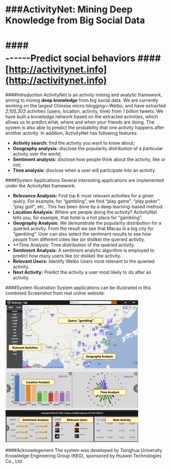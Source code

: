 ###ActivityNet: Mining Deep Knowledge from Big Social Data
===========================
####　　　　　　　　　　　　　　　　　　　------Predict social behaviors
####　　　　　　　　　　　　　　　　　　　　　　　[http://activitynet.info](http://activitynet.info)
===========================
####Introduction
ActivityNet is an activity mining and analytic framework, aiming to mining **deep knowledge** from big social data. We are currently working on the largest Chinese micro-blogging—Weibo, and have extracted *2,105,303* activities (users, location, activity, time) from *1 billion* tweets. We have built a knowledge network based on the extracted activities, which allows us to predict what, where and when your friends are doing. The system is also able to predict the probability that one activity happens after another activity. In addition, ActivityNet has following features: 

* **Activity search:** find the activity you want to know about;
* **Geography analysis:** disclose the popularity distribution of a particular activity over the world;
* **Sentiment analysis:** disclose how people think about the activity, like or not;
* **Time analysis:** disclose when a user will participate into an activity.

####System Applications
Several interesting applications are implemented under the ActivityNet framework:

* **Relevance Analysis:** Find top K most relevant activities for a given query. For example, for “gambling”, we find “play game”, “play poker”, “play golf”, etc.. This has been done by a deep learning-based method.
* **Location Analysis:** Where are people doing the activity? ActivityNet tells you, for example, that hotel is a hot place for “gambling”.
* **Geography Analysis:** We demonstrate the popularity distribution for a queried activity. From the result we see that Macau is a big city for “gambling”. User can also select the sentiment results to see how people from different cities like (or dislike) the queried activity.
* **Time Analysis: Time distribution of the queried activity.
* **Sentiment Analysis:** A sentiment analytic algorithm is employed to predict how many users like (or dislike) the activity.
* **Relevant Users:** Identify Weibo Users most relevant to the quieried activity.
* **Next Activity:** Predict the activity a user most likely to do after an activity.

####System Illustration
System applications can be illustrated in this combined Screenshot from real online website:

![](https://github.com/SherlockYang/actnetdemo/blob/master/materials/demo.jpg)


####Acknowlegement
The system was developed by Tsinghua University Knowledge Engineering Group (KEG), sponsored by Huawei Technologies Co., Ltd.



